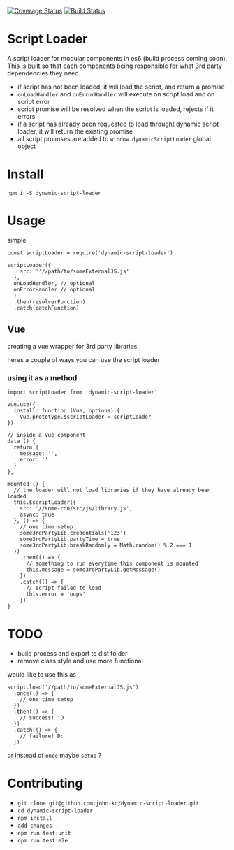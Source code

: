 [![Coverage Status](https://coveralls.io/repos/github/john-ko/dynamic-script-loader/badge.svg?branch=master)](https://coveralls.io/github/john-ko/dynamic-script-loader?branch=master)
[![Build Status](https://travis-ci.org/john-ko/dynamic-script-loader.svg?branch=master)](https://travis-ci.org/john-ko/dynamic-script-loader)

# Script Loader
A script loader for modular components in es6 (build process coming soon). This is built so that each components being responsible for what 3rd party dependencies they need.
- if script has not been loaded, it will load  the script, and return a promise
- `onLoadHandler` and `onErrorHandler` will execute on script load and on script error
- script promise will be resolved when the script is loaded, rejects if it errors
- if a script has already been requested to load throught dynamic script loader, it will return the existing promise
- all script proimses are added to `window.dynamicScriptLoader` global object

# Install
`npm i -S dynamic-script-loader`

# Usage
simple

```
const scriptLoader = require('dynamic-script-loader')

scriptLoader({
    src: ''//path/to/someExternalJS.js'
  },
  onLoadHandler, // optional
  onErrorHandler // optional
  )
  .then(resolverFunction)
  .catch(catchFunction)
```

## Vue
creating a vue wrapper for 3rd party libraries

heres a couple of ways you can use the script loader

### using it as a method
```
import scriptLoader from 'dynamic-script-loader'

Vue.use({
  install: function (Vue, options) {
    Vue.prototype.$scriptLoader = scriptLoader
})

// inside a Vue component
data () {
  return {
    message: '',
    error: ''
  }
},

mounted () {
  // the loader will not load libraries if they have already been loaded
  this.$scriptLoader({
    src: '//some-cdn/src/js/library.js',
    async: true
  }, () => {
    // one time setup
    some3rdPartyLib.credentials('123')
    some3rdPartyLib.partyTime = true
    some3rdPartyLib.breakRandomly = Math.random() % 2 === 1
  })
    .then(() => {
      // something to run everytime this component is mounted
      this.message = some3rdPartyLib.getMessage()
    })
    .catch(() => {
      // script failed to load
      this.error = 'oops'
    })
}
```

# TODO
- build process and export to dist folder
- remove class style and use more functional

would like to use this as

```
script.load('//path/to/someExternalJS.js')
  .once(() => {
    // one time setup
  })
  .then(() => {
    // success! :D
  })
  .catch(() => {
    // failure! D:
  })
```

or instead of `once` maybe `setup` ?

# Contributing

- `git clone git@github.com:john-ko/dynamic-script-loader.git`
- `cd dynamic-script-loader`
- `npm install`
- `add changes`
- `npm run test:unit`
- `npm run test:e2e`
